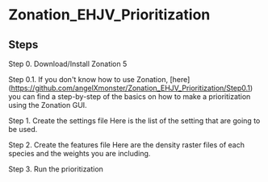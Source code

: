 # **Zonation_EHJV_Prioritization**

## Steps

Step 0. Download/Install Zonation 5 

Step 0.1. If you don't know how to use Zonation, [here] (https://github.com/angelXmonster/Zonation_EHJV_Prioritization/Step0.1) you can find a step-by-step of the basics on how to make a prioritization using the Zonation GUI.

Step 1. Create the settings file
Here is the list of the setting that are going to be used.  

Step 2. Create the features file
Here are the density raster files of each species and the weights you are including.

Step 3. Run the prioritization
  


